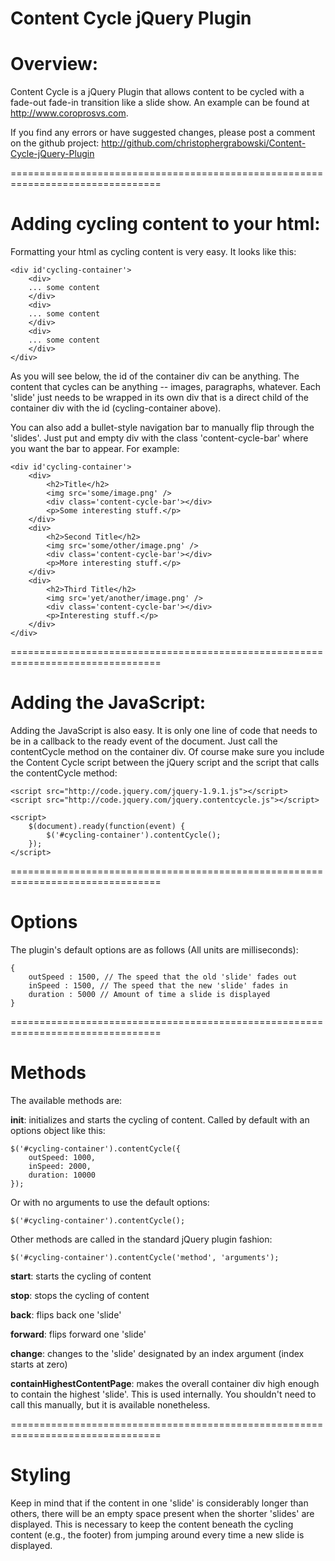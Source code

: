 Content Cycle jQuery Plugin
================================================================================

Overview:
================================================================================

Content Cycle is a jQuery Plugin that allows content to be cycled with a fade-out fade-in transition like a slide show. An example can be found at http://www.coroprosvs.com.

If you find any errors or have suggested changes, please post a comment on the
github project: http://github.com/christophergrabowski/Content-Cycle-jQuery-Plugin

================================================================================


Adding cycling content to your html:
================================================================================

Formatting your html as cycling content is very easy. It looks like this:

```
<div id'cycling-container'>
    <div>
    ... some content
    </div>
    <div>
    ... some content
    </div>
    <div>
    ... some content
    </div>
</div>
```

As you will see below, the id of the container div can be anything. The content
that cycles can be anything -- images, paragraphs, whatever. Each 'slide' just
needs to be wrapped in its own div that is a direct child of the container div
with the id (cycling-container above).

You can also add a bullet-style navigation bar to manually flip through the
'slides'. Just put and empty div with the class 'content-cycle-bar' where
you want the bar to appear. For example:

```
<div id'cycling-container'>
    <div>
        <h2>Title</h2>
        <img src='some/image.png' />
        <div class='content-cycle-bar'></div>
        <p>Some interesting stuff.</p>
    </div>
    <div>
        <h2>Second Title</h2>
        <img src='some/other/image.png' />
        <div class='content-cycle-bar'></div>
        <p>More interesting stuff.</p>
    </div>
    <div>
        <h2>Third Title</h2>
        <img src='yet/another/image.png' />
        <div class='content-cycle-bar'></div>
        <p>Interesting stuff.</p>
    </div>
</div>
```

================================================================================


Adding the JavaScript:
================================================================================
Adding the JavaScript is also easy. It is only one line of code that needs to be
in a callback to the ready event of the document. Just call the contentCycle method
on the container div. Of course make sure you include the Content Cycle script
between the jQuery script and the script that calls the contentCycle method:

```
<script src="http://code.jquery.com/jquery-1.9.1.js"></script>
<script src="http://code.jquery.com/jquery.contentcycle.js"></script>

<script>
    $(document).ready(function(event) {
        $('#cycling-container').contentCycle();
    });
</script>
```

================================================================================


Options
================================================================================
The plugin's default options are as follows (All units are milliseconds):

```
{
    outSpeed : 1500, // The speed that the old 'slide' fades out
    inSpeed : 1500, // The speed that the new 'slide' fades in
    duration : 5000 // Amount of time a slide is displayed
}
```

================================================================================


Methods
================================================================================
The available methods are:

**init**: initializes and starts the cycling of content. Called by default with an
options object like this:

```
$('#cycling-container').contentCycle({
    outSpeed: 1000,
    inSpeed: 2000,
    duration: 10000
});
```

Or with no arguments to use the default options:

```
$('#cycling-container').contentCycle();
```

Other methods are called in the standard jQuery plugin fashion:

```
$('#cycling-container').contentCycle('method', 'arguments');
```

**start**: starts the cycling of content

**stop**: stops the cycling of content

**back**: flips back one 'slide'

**forward**: flips forward one 'slide'

**change**: changes to the 'slide' designated by an index argument (index starts at zero)

**containHighestContentPage**: makes the overall container div high enough to
contain the highest 'slide'. This is used internally. You shouldn't need to call
this manually, but it is available nonetheless.

================================================================================


Styling
================================================================================

Keep in mind that if the content in one 'slide' is considerably longer than others,
there will be an empty space present when the shorter 'slides' are displayed.
This is necessary to keep the content beneath the cycling content (e.g., the footer)
from jumping around every time a new slide is displayed.
